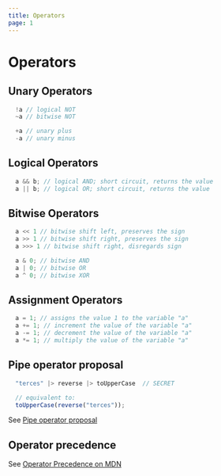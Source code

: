 ```yaml
---
title: Operators
page: 1
---
```

# Operators

## Unary Operators

```javascript
  !a // logical NOT
  ~a // bitwise NOT

  +a // unary plus
  -a // unary minus
```

## Logical Operators

```javascript
  a && b; // logical AND; short circuit, returns the value
  a || b; // logical OR; short circuit, returns the value
```

## Bitwise Operators

```javascript
  a << 1 // bitwise shift left, preserves the sign
  a >> 1 // bitwise shift right, preserves the sign
  a >>> 1 // bitwise shift right, disregards sign

  a & 0; // bitwise AND
  a | 0; // bitwise OR
  a ^ 0; // bitwise XOR
```

## Assignment Operators

```javascript
  a = 1; // assigns the value 1 to the variable "a"
  a += 1; // increment the value of the variable "a"
  a -= 1; // decrement the value of the variable "a"
  a *= 1; // multiply the value of the variable "a"
```

## Pipe operator proposal

```javascript
  "terces" |> reverse |> toUpperCase  // SECRET

  // equivalent to:
  toUpperCase(reverse("terces"));
```
See [Pipe operator proposal](https://github.com/tc39/proposal-pipeline-operator)

## Operator precedence

See [Operator Precedence on MDN](https://developer.mozilla.org/en-US/docs/Web/JavaScript/Reference/Operators/Operator_Precedence)
